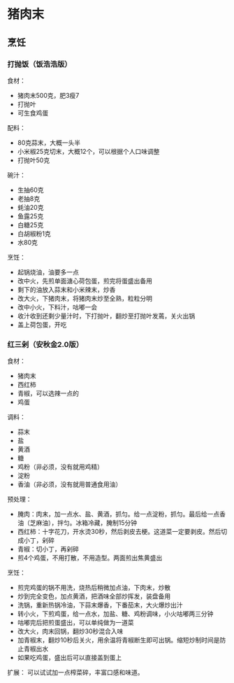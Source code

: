# 猪肉末

## 烹饪

### 打抛饭（饭浩浩版）

食材：
- 猪肉末500克，肥3瘦7
- 打抛叶
- 可生食鸡蛋

配料：
- 80克蒜末，大概一头半
- 小米椒25克切末，大概12个，可以根据个人口味调整
- 打抛叶50克

碗汁：
- 生抽60克
- 老抽8克
- 蚝油20克
- 鱼露25克
- 白糖25克
- 白胡椒粉1克
- 水80克

烹饪：
- 起锅烧油，油要多一点
- 改中火，先煎单面溏心荷包蛋，煎完将蛋盛出备用
- 剩下的油放入蒜末和小米辣末，炒香
- 改大火，下猪肉末，将猪肉末炒至全熟，粒粒分明
- 改中小火，下料汁，咕嘟一会
- 收汁收到还剩少量汁时，下打抛叶，翻炒至打抛叶发蔫，关火出锅
- 盖上荷包蛋，开吃

### 红三剁（安秋金2.0版）

食材：
- 猪肉末
- 西红柿
- 青椒，可以选辣一点的
- 鸡蛋

调料：
- 蒜末
- 盐
- 黄酒
- 糖
- 鸡粉（非必须，没有就用鸡精）
- 淀粉
- 香油（非必须，没有就用普通食用油）

预处理：
- 腌肉：肉末，加一点水、盐、黄酒，抓匀。给一点淀粉，抓匀。最后给一点香油（芝麻油），拌匀。冰箱冷藏，腌制15分钟
- 西红柿：十字花刀，开水烫30秒，然后剥皮去梗。这道菜一定要剥皮。然后切成小丁，剁碎
- 青椒：切小丁，再剁碎
- 煎4个鸡蛋，不用打散，不用造型。两面煎出焦黄盛出

烹饪：
- 煎完鸡蛋的锅不用洗，烧热后稍微加点油，下肉末，炒散
- 炒到完全变色，加点黄酒，把酒味全部炒挥发，装盘备用
- 洗锅，重新热锅冷油，下蒜末爆香，下番茄末，大火爆炒出汁
- 转小火，下煎鸡蛋，给一点水，加盐、糖、鸡粉调味，小火咕嘟两三分钟
- 咕嘟完后把煎蛋盛出，可以单纯做为一道菜
- 改大火，肉末回锅，翻炒30秒混合入味
- 加青椒末，翻炒10秒后关火，用余温将青椒断生即可出锅。缩短炒制时间是防止青椒出水
- 如果吃鸡蛋，盛出后可以直接盖到蛋上

扩展：
可以试试加一点榨菜碎，丰富口感和味道。
